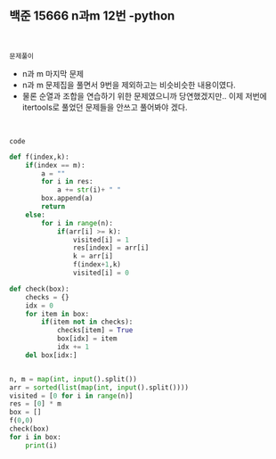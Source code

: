 ## 백준 15666 n과m 12번 -python

<br>

`문제풀이`

- n과 m 마지막 문제
- n과 m 문제집을 풀면서 9번을 제외하고는 비슷비슷한 내용이였다.
- 물론 순열과 조합을 연습하기 위한 문제였으니까 당연했겠지만.. 이제 저번에 itertools로 풀었던 문제들을 안쓰고 풀어봐야 겠다.

<br>

`code`

```python
def f(index,k):
    if(index == m):
        a = ""
        for i in res:
            a += str(i)+ " "
        box.append(a)
        return
    else:
        for i in range(n):
            if(arr[i] >= k):   
                visited[i] = 1
                res[index] = arr[i]
                k = arr[i]
                f(index+1,k)
                visited[i] = 0

def check(box):
    checks = {}
    idx = 0
    for item in box:
        if(item not in checks):
            checks[item] = True
            box[idx] = item
            idx += 1
    del box[idx:]


n, m = map(int, input().split())
arr = sorted(list(map(int, input().split())))
visited = [0 for i in range(n)]
res = [0] * m
box = []
f(0,0)
check(box)
for i in box:
    print(i)
```